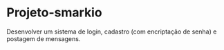 # Projeto-smarkio
Desenvolver um sistema de login, cadastro (com encriptação de senha) e postagem de mensagens.
